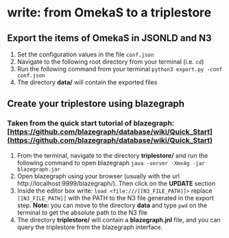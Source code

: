 # write: from OmekaS to a triplestore

## Export the items of OmekaS in JSONLD and N3
1. Set the configuration values in the file `conf.json`
2. Navigate to the following root directory from your terminal (i.e. `cd`)
3. Run the following command from your terminal `python3 export.py -conf conf.json`
4. The directory **data/** will contain the exported files

## Create your triplestore using blazegraph
### Taken from the quick start tutorial of blazegraph: [https://github.com/blazegraph/database/wiki/Quick_Start](https://github.com/blazegraph/database/wiki/Quick_Start)

1. From the terminal, navigate to the directory **triplestore/** and run the following command to open blazegraph `java -server -Xmx4g -jar blazegraph.jar`
2. Open blazegraph using your browser (usually with the url http://localhost:9999/blazegraph/). Then click on the **UPDATE** section
3. Inside the editor box write: `load <file:///[[N3_FILE_PATH]]>` replace `[[N3_FILE_PATH]]` with the PATH to the N3 file generated in the export step. **Note:** you can move to the directory **data** and type `pwd` on the terminal to get the absolute path to the N3 file
4. The directory **triplestore/** will contain a **blazegraph.jnl** file, and you can query the triplestore from the blazegraph interface.

